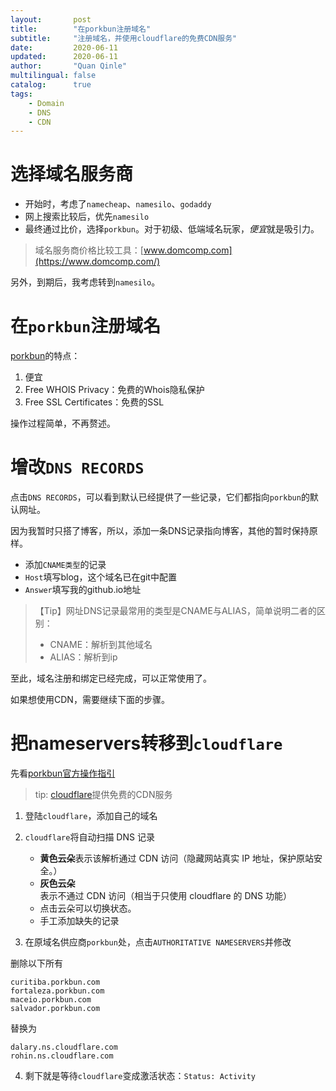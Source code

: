 ```yaml
---
layout:       post
title:        "在porkbun注册域名"
subtitle:     "注册域名，并使用cloudflare的免费CDN服务"
date:         2020-06-11
updated:      2020-06-11
author:       "Quan Qinle"
multilingual: false
catalog:      true
tags:
    - Domain
    - DNS
    - CDN
---
```


# 选择域名服务商

+ 开始时，考虑了`namecheap`、`namesilo`、`godaddy`
+ 网上搜索比较后，优先`namesilo`
+ 最终通过比价，选择`porkbun`。对于初级、低端域名玩家，*便宜*就是吸引力。

> 域名服务商价格比较工具：[www.domcomp.com](https://www.domcomp.com/)

另外，到期后，我考虑转到`namesilo`。

# 在`porkbun`注册域名

[porkbun](https://porkbun.com/)的特点：
1. 便宜
2. Free WHOIS Privacy：免费的Whois隐私保护
3. Free SSL Certificates：免费的SSL

操作过程简单，不再赘述。

# 增改`DNS RECORDS`

点击`DNS RECORDS`，可以看到默认已经提供了一些记录，它们都指向`porkbun`的默认网址。

因为我暂时只搭了博客，所以，添加一条DNS记录指向博客，其他的暂时保持原样。

+ 添加`CNAME类型`的记录
+ `Host`填写blog，这个域名已在git中配置
+ `Answer`填写我的github.io地址

> 【Tip】网址DNS记录最常用的类型是CNAME与ALIAS，简单说明二者的区别：
> + CNAME：解析到其他域名
> + ALIAS：解析到ip

至此，域名注册和绑定已经完成，可以正常使用了。

如果想使用CDN，需要继续下面的步骤。

# 把nameservers转移到`cloudflare`

先看[porkbun官方操作指引](https://kb.porkbun.com/article/22-how-to-change-your-nameservers)

> tip: [cloudflare](https://dash.cloudflare.com/)提供免费的CDN服务

1. 登陆`cloudflare`，添加自己的域名

2. `cloudflare`将自动扫描 DNS 记录
    + **黄色云朵**表示该解析通过 CDN 访问（隐藏网站真实 IP 地址，保护原站安全。）
    + **灰色云朵**表示不通过 CDN 访问（相当于只使用 cloudflare 的 DNS 功能）
    + 点击云朵可以切换状态。
    + 手工添加缺失的记录

3. 在原域名供应商`porkbun`处，点击`AUTHORITATIVE NAMESERVERS`并修改

删除以下所有
```
curitiba.porkbun.com
fortaleza.porkbun.com
maceio.porkbun.com
salvador.porkbun.com
```

替换为
```
dalary.ns.cloudflare.com
rohin.ns.cloudflare.com
```

4. 剩下就是等待`cloudflare`变成激活状态：`Status: Activity`